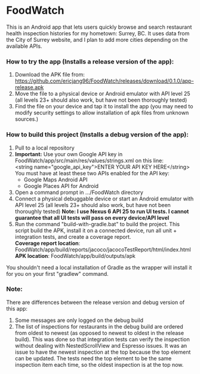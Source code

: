 # FoodWatch
This is an Android app that lets users quickly browse and search restaurant health inspection histories for my hometown: Surrey, BC. It uses data from the City of Surrey website, and I plan to add more cities depending on the available APIs.

### How to try the app (Installs a release version of the app):
1. Download the APK file from: https://github.com/ericjang96/FoodWatch/releases/download/0.1.0/app-release.apk
2. Move the file to a physical device or Android emulator with API level 25 (all levels 23+ should also work, but have not been thoroughly tested)
3. Find the file on your device and tap it to install the app (you may need to modify security settings to allow installation of apk files from unknown sources.)

### How to build this project (Installs a debug version of the app):
1. Pull to a local repository
2. **Important:** Use your own Google API key in FoodWatch/app/src/main/res/values/strings.xml on this line:  
\<string name="google_api_key">ENTER YOUR API KEY HERE\</string>  
You must have at least these two APIs enabled for the API key:
    * Google Maps Android API
    * Google Places API for Android
3. Open a command prompt in .../FoodWatch directory
4. Connect a physical debuggable device or start an Android emulator with API level 25 (all levels 23+ should also work, but have not been thoroughly tested) **Note: I use Nexus 6 API 25 to run UI tests. I cannot guarantee that all UI tests will pass on every device/API level**
5. Run the command "build-with-gradle.bat" to build the project. This script build the APK, install it on a connected device, run all unit + integration tests, and create a coverage report.  
**Coverage report location**: FoodWatch/app/build/reports/jacoco/jacocoTestReport/html/index.html  
**APK location**: FoodWatch/app/build/outputs/apk

You shouldn't need a local installation of Gradle as the wrapper will install it for you on your first "gradlew" command.

### Note:
There are differences between the release version and debug version of this app:
 1. Some messages are only logged on the debug build
 2. The list of inspections for restaurants in the debug build are ordered from oldest to newest (as opposed to newest to oldest in the release build). This was done so that integration tests can verify the inspection without dealing with NestedScrollView and Espresso issues. It was an issue to have the newest inspection at the top because the top element can be updated. The tests need the top element to be the same inspection item each time, so the oldest inspection is at the top now.
